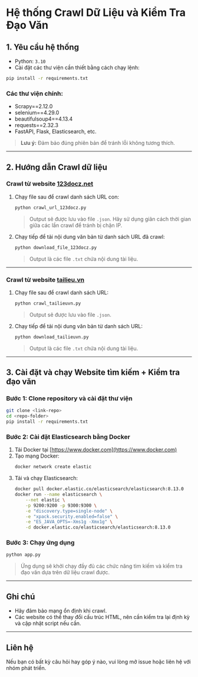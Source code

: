 
# Hệ thống Crawl Dữ Liệu và Kiểm Tra Đạo Văn

## 1. Yêu cầu hệ thống

- Python: `3.10`
- Cài đặt các thư viện cần thiết bằng cách chạy lệnh:

```bash
pip install -r requirements.txt
```

### Các thư viện chính:
- Scrapy==2.12.0
- selenium==4.29.0
- beautifulsoup4==4.13.4
- requests==2.32.3
- FastAPI, Flask, Elasticsearch, etc.

> **Lưu ý:** Đảm bảo đúng phiên bản để tránh lỗi không tương thích.

---

## 2. Hướng dẫn Crawl dữ liệu

### Crawl từ website [123docz.net](https://123docz.net)

1. Chạy file sau để crawl danh sách URL con:
    ```bash
    python crawl_url_123docz.py
    ```
    > Output sẽ được lưu vào file `.json`. Hãy sử dụng giãn cách thời gian giữa các lần crawl để tránh bị chặn IP.

2. Chạy tiếp để tải nội dung văn bản từ danh sách URL đã crawl:
    ```bash
    python download_file_123docz.py
    ```
    > Output là các file `.txt` chứa nội dung tài liệu.

---

### Crawl từ website [tailieu.vn](https://tailieu.vn)

1. Chạy file sau để crawl danh sách URL:
    ```bash
    python crawl_tailieuvn.py
    ```
    > Output sẽ được lưu vào file `.json`.

2. Chạy tiếp để tải nội dung văn bản từ danh sách URL:
    ```bash
    python download_tailieuvn.py
    ```
    > Output là các file `.txt` chứa nội dung tài liệu.

---

## 3. Cài đặt và chạy Website tìm kiếm + Kiểm tra đạo văn

### Bước 1: Clone repository và cài đặt thư viện
```bash
git clone <link-repo>
cd <repo-folder>
pip install -r requirements.txt
```

### Bước 2: Cài đặt Elasticsearch bằng Docker

1. Tải Docker tại [https://www.docker.com](https://www.docker.com)
2. Tạo mạng Docker:
    ```bash
    docker network create elastic
    ```
3. Tải và chạy Elasticsearch:
    ```bash
    docker pull docker.elastic.co/elasticsearch/elasticsearch:8.13.0
    docker run --name elasticsearch \
        --net elastic \
        -p 9200:9200 -p 9300:9300 \
        -e "discovery.type=single-node" \
        -e "xpack.security.enabled=false" \
        -e "ES_JAVA_OPTS=-Xms1g -Xmx1g" \
        -d docker.elastic.co/elasticsearch/elasticsearch:8.13.0
    ```

### Bước 3: Chạy ứng dụng

```bash
python app.py
```

> Ứng dụng sẽ khởi chạy đầy đủ các chức năng tìm kiếm và kiểm tra đạo văn dựa trên dữ liệu crawl được.

---

## Ghi chú

- Hãy đảm bảo mạng ổn định khi crawl.
- Các website có thể thay đổi cấu trúc HTML, nên cần kiểm tra lại định kỳ và cập nhật script nếu cần.

---

## Liên hệ

Nếu bạn có bất kỳ câu hỏi hay góp ý nào, vui lòng mở issue hoặc liên hệ với nhóm phát triển.
